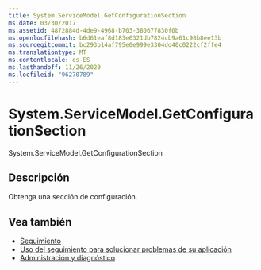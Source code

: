 ```yaml
---
title: System.ServiceModel.GetConfigurationSection
ms.date: 03/30/2017
ms.assetid: 4872884d-4de9-4968-b703-380677830f0b
ms.openlocfilehash: b6d61eaf8d183e6321db7824cb9a61c98b8ee13b
ms.sourcegitcommit: bc293b14af795e0e999e3304dd40c0222cf2ffe4
ms.translationtype: MT
ms.contentlocale: es-ES
ms.lasthandoff: 11/26/2020
ms.locfileid: "96270789"
---
```

# <a name="systemservicemodelgetconfigurationsection"></a>System.ServiceModel.GetConfigurationSection

System.ServiceModel.GetConfigurationSection  
  
## <a name="description"></a>Descripción  

 Obtenga una sección de configuración.  
  
## <a name="see-also"></a>Vea también

- [Seguimiento](index.md)
- [Uso del seguimiento para solucionar problemas de su aplicación](using-tracing-to-troubleshoot-your-application.md)
- [Administración y diagnóstico](../index.md)
